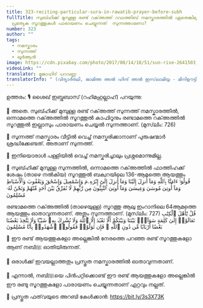 ```yaml
---
title: 323-reciting-particular-sura-in-rawatib-prayer-before-subh
fullTitle: സുബ്ഹിക്ക് മുമ്പുള്ള രണ്ട് റക്അത്ത് റവാത്തിബ് നമസ്കാരത്തിൽ ഏതെങ്കിലും
  പ്രത്യേക സൂറത്തുകൾ പാരായണം ചെയ്യുന്നത്  സുന്നത്താണോ?
number: 323
author: ""
tags:
  - നമസ്കാരം
  - സുന്നത്ത്
  - ഖുർആൻ
image: https://cdn.pixabay.com/photo/2017/08/14/18/51/sun-rise-2641503_960_720.jpg
videoLink: ""
translator: മുജാഹിദ് പറവണ്ണ
translatorInfo: " (വിദ്യാർത്ഥി, ജാമിഅ അൽ ഹിന്ദ് അൽ ഇസ്‌ലാമിയ്യ - മിനിഊട്ടി)"
---
```

   

 ഉത്തരം: 
🎙️ ശൈഖ് ഇബ്നുബാസ് (റഹിമഹുല്ലാഹ്) പറയുന്നു: 

🔳 അതെ. സുബ്ഹിക്ക് മുമ്പുള്ള രണ്ട് റക്അത്ത് സുന്നത്ത് നമസ്കാരത്തിൽ, ഒന്നാമത്തെ റക്അത്തിൽ സൂറത്തുൽ കാഫിറൂനും രണ്ടാമത്തെ റക്അത്തിൽ സൂറത്തുൽ ഇഖ്ലാസും പാരായണം ചെയ്യൽ സുന്നത്താണ്. (മുസ്‌ലിം: 726) 

🔳 സുന്നത്ത് നമസ്കാരം വീട്ടിൽ വെച്ച് നമസ്കരിക്കാനാണ് പുരുഷന്മാർ ശ്രദ്ധിക്കേണ്ടത്. അതാണ് സുന്നത്ത്.

🔳 ഇനിയൊരാൾ പള്ളിയിൽ വെച്ച് നമസ്കരിച്ചാലും പ്രശ്നമൊന്നുമില്ല.

🔳 സുബ്ഹിക്ക് മുമ്പുള്ള സുന്നത്തിൽ, ഒന്നാമത്തെ റക്അത്തിൽ ഫാത്തിഹക്ക് ശേഷം (താഴെ നൽകിയ) സൂറത്തുൽ ബക്വറയിലെ 136-ആമത്തെ ആയത്തും 
قُولُوٓا۟ ءَامَنَّا بِٱللَّهِ وَمَآ أُنزِلَ إِلَيْنَا وَمَآ أُنزِلَ إِلَىٰٓ إِبْرَٰهِۦمَ وَإِسْمَٰعِيلَ وَإِسْحَٰقَ وَيَعْقُوبَ وَٱلْأَسْبَاطِ وَمَآ أُوتِىَ مُوسَىٰ وَعِيسَىٰ وَمَآ أُوتِىَ ٱلنَّبِيُّونَ مِن رَّبِّهِمْ لَا نُفَرِّقُ بَيْنَ أَحَدٍ مِّنْهُمْ وَنَحْنُ لَهُۥ مُسْلِمُونَ

രണ്ടാമത്തെ റക്അത്തിൽ (താഴെയുള്ള) സൂറത്തു ആലു ഇംറാനിലെ 64ആമത്തെ ആയത്തും ഓതാവുന്നതാണ്. അതും സുന്നത്താണ്. (മുസ്‌ലിം: 727) 
قُلْ يَٰٓأَهْلَ ٱلْكِتَٰبِ تَعَالَوْا۟ إِلَىٰ كَلِمَةٍ سَوَآءٍۭ بَيْنَنَا وَبَيْنَكُمْ أَلَّا نَعْبُدَ إِلَّا ٱللَّهَ وَلَا نُشْرِكَ بِهِۦ شَيْـًٔا وَلَا يَتَّخِذَ بَعْضُنَا بَعْضًا أَرْبَابًا مِّن دُونِ ٱللَّهِ ۚ فَإِن تَوَلَّوْا۟ فَقُولُوا۟ ٱشْهَدُوا۟ بِأَنَّا مُسْلِمُونَ

🔳 ഈ രണ്ട് ആയത്തുകളോ അല്ലെങ്കിൽ നേരത്തെ പറഞ്ഞ രണ്ട് സൂറത്തുകളോ ആണ് നബിﷺ ഓതിയിരുന്നത്.

🔳 ഒരാൾക്ക് ഇവയല്ലാത്തതും പ്രസ്തുത നമസ്കാരത്തിൽ ഓതാവുന്നതാണ്.

🔳 എന്നാൽ, നബിﷺയെ പിൻപറ്റിക്കൊണ്ട് ഈ രണ്ട് ആയത്തുകളോ അല്ലെങ്കിൽ ഈ രണ്ടു സൂറത്തുകളോ പാരായണം ചെയ്യുന്നതാണ് ഏറ്റവും നല്ലത്.

🎥 പ്രസ്തുത ഫത്‌വയുടെ അറബി കേൾക്കാൻ: 
https://bit.ly/3s3X73K